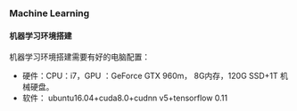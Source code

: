 ### Machine Learning

#### 机器学习环境搭建

机器学习环境搭建需要有好的电脑配置：
* 硬件：CPU：i7，GPU ：GeForce GTX 960m， 8G内存，120G SSD+1T 机械硬盘。 
* 软件： ubuntu16.04+cuda8.0+cudnn v5+tensorflow 0.11
